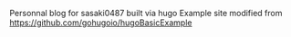 Personnal blog for sasaki0487 built via hugo
Example site modified from https://github.com/gohugoio/hugoBasicExample
